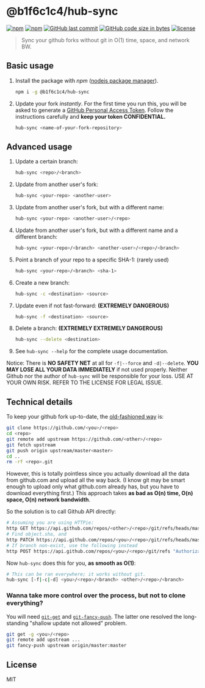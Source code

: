 # @b1f6c1c4/hub-sync

[![npm](https://img.shields.io/npm/v/@b1f6c1c4/hub-sync.svg?style=flat-square)](https://www.npmjs.com/package/@b1f6c1c4/hub-sync)
[![npm](https://img.shields.io/npm/dt/@b1f6c1c4/hub-sync.svg?style=flat-square)](https://www.npmjs.com/package/@b1f6c1c4/hub-sync)
[![GitHub last commit](https://img.shields.io/github/last-commit/b1f6c1c4/hub-sync.svg?style=flat-square)](https://github.com/b1f6c1c4/hub-sync)
[![GitHub code size in bytes](https://img.shields.io/github/languages/code-size/b1f6c1c4/hub-sync.svg?style=flat-square)](https://github.com/b1f6c1c4/hub-sync)
[![license](https://img.shields.io/github/license/b1f6c1c4/hub-sync.svg?style=flat-square)](https://github.com/b1f6c1c4/hub-sync/blob/master/LICENSE.md)

> Sync your github forks without git in O(1) time, space, and network BW.

## Basic usage

1. Install the package with *npm* ([nodejs package manager](https://nodejs.org/)).

    ```bash
    npm i -g @b1f6c1c4/hub-sync
    ```

1. Update your fork *instantly*.
For the first time you run this, you will be asked to generate a [GitHub Personal Access Token](https://github.com/settings/tokens).
Follow the instructions carefully and **keep your token CONFIDENTIAL.**

    ```bash
    hub-sync <name-of-your-fork-repository>
    ```

## Advanced usage

1. Update a certain branch:

    ```bash
    hub-sync <repo>/<branch>
    ```

1. Update from another user's fork:

    ```bash
    hub-sync <your-repo> <another-user>
    ```

1. Update from another user's fork, but with a different name:

    ```bash
    hub-sync <your-repo> <another-user>/<repo>
    ```

1. Update from another user's fork, but with a different name and a different branch:

    ```bash
    hub-sync <your-repo>/<branch> <another-user>/<repo>/<branch>
    ```

1. Point a branch of your repo to a specific SHA-1: (rarely used)

    ```bash
    hub-sync <your-repo>/<branch> <sha-1>
    ```

1. Create a new branch:

    ```bash
    hub-sync -c <destination> <source>
    ```

1. Update even if not fast-forward: **(EXTREMELY DANGEROUS)**

    ```bash
    hub-sync -f <destination> <source>
    ```

1. Delete a branch: **(EXTREMELY EXTREMELY DANGEROUS)**

    ```bash
    hub-sync --delete <destination>
    ```

1. See `hub-sync --help` for the complete usage documentation.

Notice: There is **NO SAFETY NET** at all for `-f|--force` and `-d|--delete`.
**YOU MAY LOSE ALL YOUR DATA IMMEDIATELY** if not used properly.
Neither Github nor the author of `hub-sync` will be responsible for your loss.
USE AT YOUR OWN RISK. REFER TO THE LICENSE FOR LEGAL ISSUE.

## Technical details

To keep your github fork up-to-date, the [old-fashioned way](https://help.github.com/articles/syncing-a-fork/) is:
```sh
git clone https://github.com/<you>/<repo>
cd <repo>
git remote add upstream https://github.com/<other>/<repo>
git fetch upstream
git push origin upstream/master<master>
cd ..
rm -rf <repo>.git
```
However, this is totally pointless since you actually download all the data from github.com and upload all the way back. (I know git may be smart enough to upload only what github.com already has, but you have to download everything first.)
This approach takes **as bad as O(n) time, O(n) space, O(n) network bandwidth**.

So the solution is to call Github API directly:
```sh
# Assuming you are using HTTPie:
http GET https://api.github.com/repos/<other>/<repo>/git/refs/heads/master
# Find object.sha, and
http PATCH https://api.github.com/repos/<you>/<repo>/git/refs/heads/master "Authorization<token> ..." sha=...
# If branch non-exist, use the following instead
http POST https://api.github.com/repos/<you>/<repo>/git/refs "Authorization<token> ..." sha=...
```

Now `hub-sync` does this for you, **as smooth as O(1)**:
```sh
# This can be ran everywhere; it works without git.
hub-sync [-f|-c|-d] <you>/<repo>/<branch> <other>/<repo>/<branch>
```

### Wanna take more control over the process, but not to clone everything?

You will need [`git-get`](https://github.com/b1f6c1c4/git-get) and [`git-fancy-push`](https://github.com/b1f6c1c4/git-fancy-push).
The latter one resolved the long-standing "shallow update not allowed" problem.
```bash
git get -g <you>/<repo>
git remote add upstream ...
git fancy-push upstream origin/master:master
```

## License

MIT
